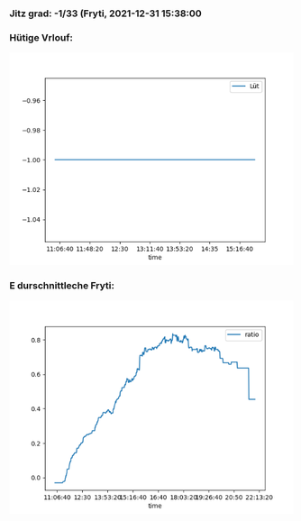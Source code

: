 ### Jitz grad: -1/33 (Fryti, 2021-12-31 15:38:00

### Hütige Vrlouf:
![Graph](Today.png)

### E durschnittleche Fryti:
![Graph](Fryti.png)